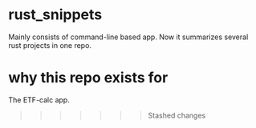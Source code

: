 # rust_snippets
Mainly consists of command-line based app.
Now it summarizes several rust projects in one repo.

# why this repo exists for 
The ETF-calc app.
>>>>>>> Stashed changes
